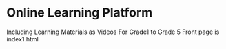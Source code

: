 # Online Learning Platform
Including Learning Materials as Videos
For Grade1 to Grade 5
Front page is index1.html
